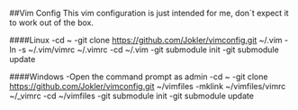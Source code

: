 ##Vim Config
This vim configuration is just intended for me, don´t expect it to work out of the box.

####Linux
-cd ~
-git clone https://github.com/Jokler/vimconfig.git ~/.vim
-ln -s ~/.vim/vimrc ~/.vimrc
-cd ~/.vim
-git submodule init
-git submodule update

####Windows
-Open the command prompt as admin
-cd ~
-git clone https://github.com/Jokler/vimconfig.git ~/vimfiles
-mklink ~/vimfiles/vimrc ~/_vimrc
-cd ~/vimfiles
-git submodule init
-git submodule update
